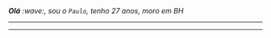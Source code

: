 <!--- Olá, esse é meu readme, fique à vontade para utilizá-lo como quiser! --> 




</div>
<div align="justify">
<i><b>Olá</b> :wave:, sou o <code>Paulo</code>, tenho 27 anos, moro em BH <br />
</div>

-----


-----
